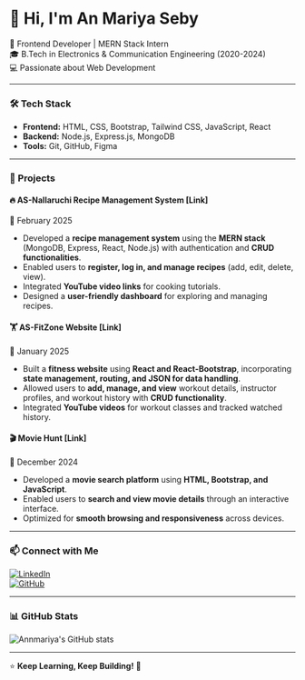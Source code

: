 # 👋 Hi, I'm An Mariya Seby  

🚀 Frontend Developer | MERN Stack Intern  
🎓 B.Tech in Electronics & Communication Engineering (2020-2024)  
💻 Passionate about Web Development  

---

### 🛠 Tech Stack  
- **Frontend:** HTML, CSS, Bootstrap, Tailwind CSS, JavaScript, React  
- **Backend:** Node.js, Express.js, MongoDB  
- **Tools:** Git, GitHub, Figma  

---

### 📂 Projects  

#### 🔥 AS-Nallaruchi Recipe Management System [Link]  
📅 February 2025  
- Developed a **recipe management system** using the **MERN stack** (MongoDB, Express, React, Node.js) with authentication and **CRUD functionalities**.  
- Enabled users to **register, log in, and manage recipes** (add, edit, delete, view).  
- Integrated **YouTube video links** for cooking tutorials.  
- Designed a **user-friendly dashboard** for exploring and managing recipes.  

#### 🏋️ AS-FitZone Website [Link]  
📅 January 2025  
- Built a **fitness website** using **React and React-Bootstrap**, incorporating **state management, routing, and JSON for data handling**.  
- Allowed users to **add, manage, and view** workout details, instructor profiles, and workout history with **CRUD functionality**.  
- Integrated **YouTube videos** for workout classes and tracked watched history.  

#### 🎬 Movie Hunt [Link]  
📅 December 2024  
- Developed a **movie search platform** using **HTML, Bootstrap, and JavaScript**.  
- Enabled users to **search and view movie details** through an interactive interface.  
- Optimized for **smooth browsing and responsiveness** across devices.  

---

### 📫 Connect with Me  
[![LinkedIn](https://img.shields.io/badge/LinkedIn-blue?style=for-the-badge&logo=linkedin)](your-linkedin-url)  
[![GitHub](https://img.shields.io/badge/GitHub-black?style=for-the-badge&logo=github)](your-github-url)  

---

### 📊 GitHub Stats  
![Annmariya's GitHub stats](https://github-readme-stats.vercel.app/api?username=your-github-username&show_icons=true&theme=radical)  

---

⭐ **Keep Learning, Keep Building!** 🚀  
